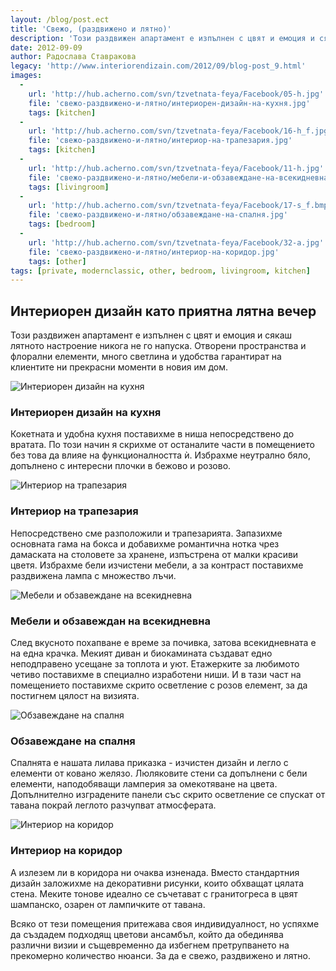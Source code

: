 ```yaml
---
layout: /blog/post.ect
title: 'Свежо, (раздвижено и лятно)'
description: 'Този раздвижен апартамент е изпълнен с цвят и емоция и сякаш лятното настроение никога не го напуска. Отворени пространства и флорални елементи, много светлина и удобства гарантират на клиентите ни прекрасни моменти в новия им дом.'
date: 2012-09-09
author: Радослава Ставракова
legacy: 'http://www.interiorendizain.com/2012/09/blog-post_9.html'
images:
  -
    url: 'http://hub.acherno.com/svn/tzvetnata-feya/Facebook/05-h.jpg'
    file: 'свежо-раздвижено-и-лятно/интериорен-дизайн-на-кухня.jpg'
    tags: [kitchen]
  -
    url: 'http://hub.acherno.com/svn/tzvetnata-feya/Facebook/16-h_f.jpg'
    file: 'свежо-раздвижено-и-лятно/интериор-на-трапезария.jpg'
    tags: [kitchen]
  -
    url: 'http://hub.acherno.com/svn/tzvetnata-feya/Facebook/11-h.jpg'
    file: 'свежо-раздвижено-и-лятно/мебели-и-обзавеждане-на-всекидневна.jpg'
    tags: [livingroom]
  -
    url: 'http://hub.acherno.com/svn/tzvetnata-feya/Facebook/17-s_f.bmp'
    file: 'свежо-раздвижено-и-лятно/обзавеждане-на-спалня.jpg'
    tags: [bedroom]
  -
    url: 'http://hub.acherno.com/svn/tzvetnata-feya/Facebook/32-a.jpg'
    file: 'свежо-раздвижено-и-лятно/интериор-на-коридор.jpg'
    tags: [other]
tags: [private, modernclassic, other, bedroom, livingroom, kitchen]
---
```

## **Интериорен дизайн** като приятна лятна вечер
Този раздвижен апартамент е изпълнен с цвят и емоция и сякаш лятното настроение никога не го напуска. Отворени пространства и флорални елементи, много светлина и удобства гарантират на клиентите ни прекрасни моменти в новия им дом.

![Интериорен дизайн на кухня](свежо-раздвижено-и-лятно/интериорен-дизайн-на-кухня.jpg)
### Интериорен дизайн на **кухня**

Кокетната и удобна кухня поставихме в ниша непосредствено до вратата. По този начин я скрихме от останалите части в помещението без това да влияе на функционалността ѝ. Избрахме неутрално бяло, допълнено с интересни плочки в бежово и розово.

![Интериор на трапезария](свежо-раздвижено-и-лятно/интериор-на-трапезария.jpg)
### Интериор на **трапезария**

Непосредствено сме разположили и трапезарията. Запазихме основната гама на бокса и добавихме романтична нотка чрез дамаската на столовете за хранене, изпъстрена от малки красиви цветя. Избрахме бели изчистени мебели, а за контраст поставихме раздвижена лампа с множество лъчи.

![Мебели и обзавеждане на всекидневна](свежо-раздвижено-и-лятно/мебели-и-обзавеждане-на-всекидневна.jpg)
### Мебели и обзавеждан на **всекидневна**

След вкусното похапване е време за почивка, затова всекидневната е на една крачка. Мекият диван и биокамината създават едно неподправено усещане за топлота и уют. Етажерките за любимото четиво поставихме в специално изработени ниши. И в тази част на помещението поставихме скрито осветление с розов елемент, за да постигнем цялост на визията.

![Обзавеждане на спалня](свежо-раздвижено-и-лятно/обзавеждане-на-спалня.jpg)
### Обзавеждане на **спалня**

Спалнята е нашата лилава приказка - изчистен дизайн и легло с елементи от ковано желязо. Люляковите стени са допълнени с бели елементи, наподобяващи ламперия за омекотяване на цвета. Допълнително изградените панели със скрито осветление се спускат от тавана покрай леглото разчупват атмосферата.

![Интериор на коридор](свежо-раздвижено-и-лятно/интериор-на-коридор.jpg)
### Интериор на **коридор**

А излезем ли в коридора ни очаква изненада. Вместо стандартния дизайн заложихме на декоративни рисунки, които обхващат цялата стена. Меките тонове идеално се съчетават с гранитогреса в цвят шампанско, озарен от лампичките от тавана.

Всяко от тези помещения притежава своя индивидуалност, но успяхме да създадем подходящ цветови ансамбъл, който да обединява различни визии и същевременно да избегнем претрупването на прекомерно количество нюанси. За да е свежо, раздвижено и лятно.